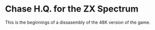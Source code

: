 # Chase H.Q. for the ZX Spectrum

This is the beginnings of a dissasembly of the 48K version of the game.
